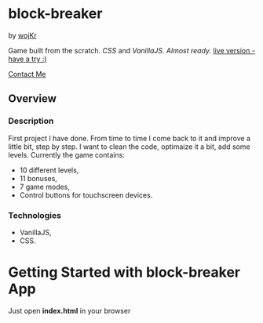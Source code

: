 # block-breaker
by [wojKr](https://github.com/wojkr)

Game built from the scratch. _CSS_ and _VanillaJS_. 
_Almost ready._
[live version - have a try :)](https://wojkr.github.io/block-breaker)

[Contact Me](mailto:test.wojkr@gmail.com?subject=[GitHub]%20React%20Crud%20Website)

## Overview
### Description
First project I have done. 
From time to time I come back to it and improve a little bit, step by step. I want to clean the code, optimaize it a bit, add some levels.
Currently the game contains: 
* 10 different levels,
* 11 bonuses,
* 7 game modes,
* Control buttons for touchscreen devices. 

### Technologies
* VanillaJS, 
* CSS.

# Getting Started with block-breaker App
Just open __index.html__ in your browser
